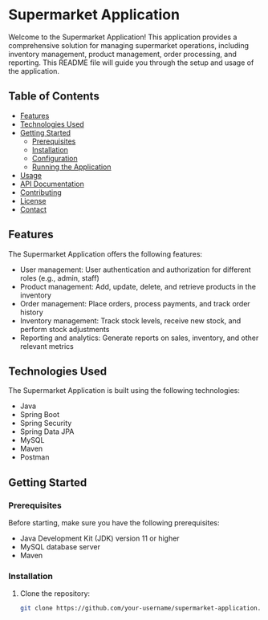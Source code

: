 # Supermarket Application

Welcome to the Supermarket Application! This application provides a comprehensive solution for managing supermarket operations, including inventory management, product management, order processing, and reporting. This README file will guide you through the setup and usage of the application.

## Table of Contents

- [Features](#features)
- [Technologies Used](#technologies-used)
- [Getting Started](#getting-started)
  - [Prerequisites](#prerequisites)
  - [Installation](#installation)
  - [Configuration](#configuration)
  - [Running the Application](#running-the-application)
- [Usage](#usage)
- [API Documentation](#api-documentation)
- [Contributing](#contributing)
- [License](#license)
- [Contact](#contact)

## Features

The Supermarket Application offers the following features:

- User management: User authentication and authorization for different roles (e.g., admin, staff)
- Product management: Add, update, delete, and retrieve products in the inventory
- Order management: Place orders, process payments, and track order history
- Inventory management: Track stock levels, receive new stock, and perform stock adjustments
- Reporting and analytics: Generate reports on sales, inventory, and other relevant metrics

## Technologies Used

The Supermarket Application is built using the following technologies:

- Java
- Spring Boot
- Spring Security
- Spring Data JPA
- MySQL
- Maven
- Postman

## Getting Started

### Prerequisites

Before starting, make sure you have the following prerequisites:

- Java Development Kit (JDK) version 11 or higher
- MySQL database server
- Maven

### Installation

1. Clone the repository:

   ```bash
   git clone https://github.com/your-username/supermarket-application.git
   ```


